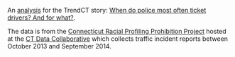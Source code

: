 An [analysis](http://trendct.github.io/ct-tickets/incidents_analysis.html) for the TrendCT story: [When do police most often ticket drivers? And for what?](http://trendct.org/2015/07/06/police-tickets-in-connecticut/).

The data is from the [Connecticut Racial Profiling Prohibition Project](http://ctrp3.ctdata.org/rawdata/) hosted at the [CT Data Collaborative](http://ctdata.org/) which collects traffic incident reports between October 2013 and September 2014.
